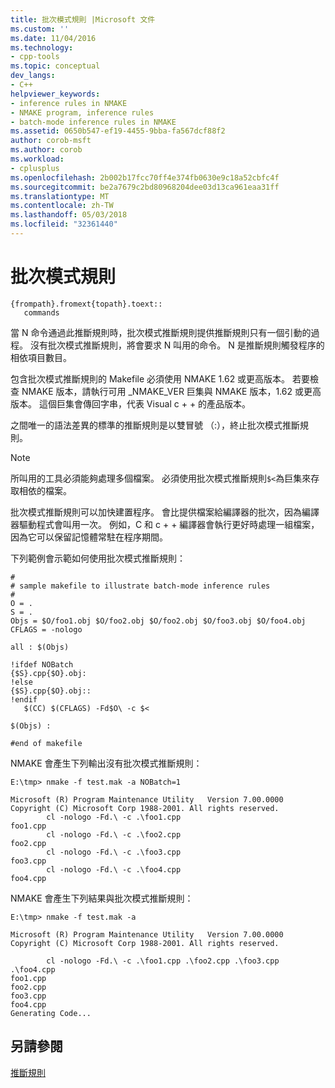 ```yaml
---
title: 批次模式規則 |Microsoft 文件
ms.custom: ''
ms.date: 11/04/2016
ms.technology:
- cpp-tools
ms.topic: conceptual
dev_langs:
- C++
helpviewer_keywords:
- inference rules in NMAKE
- NMAKE program, inference rules
- batch-mode inference rules in NMAKE
ms.assetid: 0650b547-ef19-4455-9bba-fa567dcf88f2
author: corob-msft
ms.author: corob
ms.workload:
- cplusplus
ms.openlocfilehash: 2b002b17fcc70ff4e374fb0630e9c18a52cbfc4f
ms.sourcegitcommit: be2a7679c2bd80968204dee03d13ca961eaa31ff
ms.translationtype: MT
ms.contentlocale: zh-TW
ms.lasthandoff: 05/03/2018
ms.locfileid: "32361440"
---
```

# <a name="batch-mode-rules"></a>批次模式規則
```  
{frompath}.fromext{topath}.toext::  
   commands  
```  
  
 當 N 命令通過此推斷規則時，批次模式推斷規則提供推斷規則只有一個引動的過程。 沒有批次模式推斷規則，將會要求 N 叫用的命令。 N 是推斷規則觸發程序的相依項目數目。  
  
 包含批次模式推斷規則的 Makefile 必須使用 NMAKE 1.62 或更高版本。 若要檢查 NMAKE 版本，請執行可用 _NMAKE_VER 巨集與 NMAKE 版本，1.62 或更高版本。 這個巨集會傳回字串，代表 Visual c + + 的產品版本。  
  
 之間唯一的語法差異的標準的推斷規則是以雙冒號 （:），終止批次模式推斷規則。  
  
> [!NOTE]
>  所叫用的工具必須能夠處理多個檔案。 必須使用批次模式推斷規則`$<`為巨集來存取相依的檔案。  
  
 批次模式推斷規則可以加快建置程序。 會比提供檔案給編譯器的批次，因為編譯器驅動程式會叫用一次。 例如，C 和 c + + 編譯器會執行更好時處理一組檔案，因為它可以保留記憶體常駐在程序期間。  
  
 下列範例會示範如何使用批次模式推斷規則：  
  
```  
#  
# sample makefile to illustrate batch-mode inference rules  
#  
O = .  
S = .  
Objs = $O/foo1.obj $O/foo2.obj $O/foo2.obj $O/foo3.obj $O/foo4.obj  
CFLAGS = -nologo  
  
all : $(Objs)  
  
!ifdef NOBatch  
{$S}.cpp{$O}.obj:  
!else  
{$S}.cpp{$O}.obj::  
!endif  
   $(CC) $(CFLAGS) -Fd$O\ -c $<  
  
$(Objs) :  
  
#end of makefile  
```  
  
 NMAKE 會產生下列輸出沒有批次模式推斷規則：  
  
```  
E:\tmp> nmake -f test.mak -a NOBatch=1  
  
Microsoft (R) Program Maintenance Utility   Version 7.00.0000  
Copyright (C) Microsoft Corp 1988-2001. All rights reserved.  
        cl -nologo -Fd.\ -c .\foo1.cpp  
foo1.cpp  
        cl -nologo -Fd.\ -c .\foo2.cpp  
foo2.cpp  
        cl -nologo -Fd.\ -c .\foo3.cpp  
foo3.cpp  
        cl -nologo -Fd.\ -c .\foo4.cpp  
foo4.cpp  
```  
  
 NMAKE 會產生下列結果與批次模式推斷規則：  
  
```  
E:\tmp> nmake -f test.mak -a  
  
Microsoft (R) Program Maintenance Utility   Version 7.00.0000  
Copyright (C) Microsoft Corp 1988-2001. All rights reserved.  
  
        cl -nologo -Fd.\ -c .\foo1.cpp .\foo2.cpp .\foo3.cpp .\foo4.cpp  
foo1.cpp  
foo2.cpp  
foo3.cpp  
foo4.cpp  
Generating Code...  
```  
  
## <a name="see-also"></a>另請參閱  
 [推斷規則](../build/inference-rules.md)